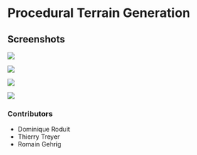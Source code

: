 # Procedural Terrain Generation

## Screenshots
<p><img src="http://dominique.leroduit.com/cg_1.jpg" /></p>
<p><img src="http://dominique.leroduit.com/cg_2.jpg" /></p>
<p><img src="http://dominique.leroduit.com/cg_3.jpg" /></p>
<p><img src="http://dominique.leroduit.com/cg_4.jpg" /></p>

### Contributors
<ul>
<li>Dominique Roduit</li>
<li>Thierry Treyer</li>
<li>Romain Gehrig</li>
</ul>
